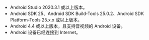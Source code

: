 - Android Studio 2020.3.1 或以上版本。
- Android SDK 25、Android SDK Build-Tools 25.0.2、Android SDK Platform-Tools 25.x.x 或以上版本。
- Android 4.4 或以上版本，且支持音视频的 Android 设备。
- Android 设备已经连接到 Internet。